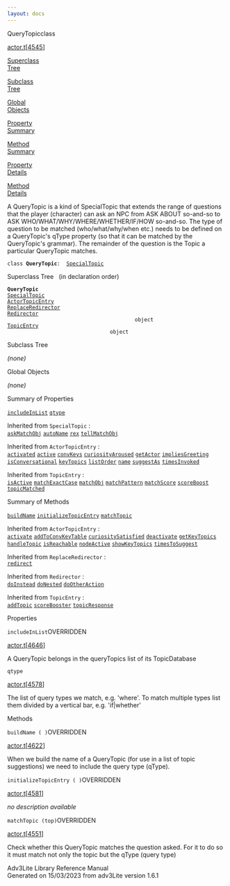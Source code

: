 ```yaml
---
layout: docs
---
```

<span class="title">QueryTopic</span><span class="type">class</span>

[actor.t](../file/actor.t.html)\[[4545](../source/actor.t.html#4545)\]

[Superclass  
Tree](#_SuperClassTree_)

[Subclass  
Tree](#_SubClassTree_)

[Global  
Objects](#_ObjectSummary_)

[Property  
Summary](#_PropSummary_)

[Method  
Summary](#_MethodSummary_)

[Property  
Details](#_Properties_)

[Method  
Details](#_Methods_)



A QueryTopic is a kind of SpecialTopic that extends the range of
questions that the player (character) can ask an NPC from ASK ABOUT
so-and-so to ASK WHO/WHAT/WHY/WHERE/WHETHER/IF/HOW so-and-so. The type
of question to be matched (who/what/why/when etc.) needs to be defined
on a QueryTopic's qType property (so that it can be matched by the
QueryTopic's grammar). The remainder of the question is the Topic a
particular QueryTopic matches.

`class `**`QueryTopic`**` :   `[`SpecialTopic`](../object/SpecialTopic.html)



<span id="_SuperClassTree_"></span>



<span class="hdln">Superclass Tree</span>   (in declaration order)



**`QueryTopic`**  
[`SpecialTopic`](../object/SpecialTopic.html)  
[`ActorTopicEntry`](../object/ActorTopicEntry.html)  
[`ReplaceRedirector`](../object/ReplaceRedirector.html)  
[`Redirector`](../object/Redirector.html)  
`                                         object`  
[`TopicEntry`](../object/TopicEntry.html)  
`                                 object`  
<span id="_SubClassTree_"></span>



<span class="hdln">Subclass Tree</span>  



*(none)* <span id="_ObjectSummary_"></span>



<span class="hdln">Global Objects</span>  



*(none)* <span id="_PropSummary_"></span>



<span class="hdln">Summary of Properties</span>  



[`includeInList`](#includeInList) [`qtype`](#qtype)

Inherited from `SpecialTopic` :  
[`askMatchObj`](../object/SpecialTopic.html#askMatchObj) [`autoName`](../object/SpecialTopic.html#autoName) [`rex`](../object/SpecialTopic.html#rex) [`tellMatchObj`](../object/SpecialTopic.html#tellMatchObj)

Inherited from `ActorTopicEntry` :  
[`activated`](../object/ActorTopicEntry.html#activated) [`active`](../object/ActorTopicEntry.html#active) [`convKeys`](../object/ActorTopicEntry.html#convKeys) [`curiosityAroused`](../object/ActorTopicEntry.html#curiosityAroused) [`getActor`](../object/ActorTopicEntry.html#getActor) [`impliesGreeting`](../object/ActorTopicEntry.html#impliesGreeting) [`isConversational`](../object/ActorTopicEntry.html#isConversational) [`keyTopics`](../object/ActorTopicEntry.html#keyTopics) [`listOrder`](../object/ActorTopicEntry.html#listOrder) [`name`](../object/ActorTopicEntry.html#name) [`suggestAs`](../object/ActorTopicEntry.html#suggestAs) [`timesInvoked`](../object/ActorTopicEntry.html#timesInvoked)





Inherited from `TopicEntry` :  
[`isActive`](../object/TopicEntry.html#isActive) [`matchExactCase`](../object/TopicEntry.html#matchExactCase) [`matchObj`](../object/TopicEntry.html#matchObj) [`matchPattern`](../object/TopicEntry.html#matchPattern) [`matchScore`](../object/TopicEntry.html#matchScore) [`scoreBoost`](../object/TopicEntry.html#scoreBoost) [`topicMatched`](../object/TopicEntry.html#topicMatched)

<span id="_MethodSummary_"></span>



<span class="hdln">Summary of Methods</span>  



[`buildName`](#buildName) [`initializeTopicEntry`](#initializeTopicEntry) [`matchTopic`](#matchTopic)



Inherited from `ActorTopicEntry` :  
[`activate`](../object/ActorTopicEntry.html#activate) [`addToConvKeyTable`](../object/ActorTopicEntry.html#addToConvKeyTable) [`curiositySatisfied`](../object/ActorTopicEntry.html#curiositySatisfied) [`deactivate`](../object/ActorTopicEntry.html#deactivate) [`getKeyTopics`](../object/ActorTopicEntry.html#getKeyTopics) [`handleTopic`](../object/ActorTopicEntry.html#handleTopic) [`isReachable`](../object/ActorTopicEntry.html#isReachable) [`nodeActive`](../object/ActorTopicEntry.html#nodeActive) [`showKeyTopics`](../object/ActorTopicEntry.html#showKeyTopics) [`timesToSuggest`](../object/ActorTopicEntry.html#timesToSuggest)

Inherited from `ReplaceRedirector` :  
[`redirect`](../object/ReplaceRedirector.html#redirect)

Inherited from `Redirector` :  
[`doInstead`](../object/Redirector.html#doInstead) [`doNested`](../object/Redirector.html#doNested) [`doOtherAction`](../object/Redirector.html#doOtherAction)

Inherited from `TopicEntry` :  
[`addTopic`](../object/TopicEntry.html#addTopic) [`scoreBooster`](../object/TopicEntry.html#scoreBooster) [`topicResponse`](../object/TopicEntry.html#topicResponse)

<span id="_Properties_"></span>



<span class="hdln">Properties</span>  



<span id="includeInList"></span>

`includeInList`<span class="rem">OVERRIDDEN</span>

[actor.t](../file/actor.t.html)\[[4646](../source/actor.t.html#4646)\]



A QueryTopic belongs in the queryTopics list of its TopicDatabase



<span id="qtype"></span>

`qtype`

[actor.t](../file/actor.t.html)\[[4578](../source/actor.t.html#4578)\]



The list of query types we match, e.g. 'where'. To match multiple types
list them divided by a vertical bar, e.g. 'if\|whether'



<span id="_Methods_"></span>



<span class="hdln">Methods</span>  



<span id="buildName"></span>

`buildName ( )`<span class="rem">OVERRIDDEN</span>

[actor.t](../file/actor.t.html)\[[4622](../source/actor.t.html#4622)\]



When we build the name of a QueryTopic (for use in a list of topic
suggestions) we need to include the query type (qType).



<span id="initializeTopicEntry"></span>

`initializeTopicEntry ( )`<span class="rem">OVERRIDDEN</span>

[actor.t](../file/actor.t.html)\[[4581](../source/actor.t.html#4581)\]



*no description available*



<span id="matchTopic"></span>

`matchTopic (top)`<span class="rem">OVERRIDDEN</span>

[actor.t](../file/actor.t.html)\[[4551](../source/actor.t.html#4551)\]



Check whether this QueryTopic matches the question asked. For it to do
so it must match not only the topic but the qType (query type)





Adv3Lite Library Reference Manual  
Generated on 15/03/2023 from adv3Lite version 1.6.1


